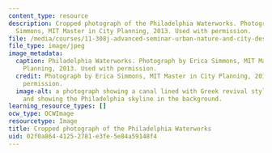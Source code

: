 ```yaml
---
content_type: resource
description: Cropped photograph of the Philadelphia Waterworks. Photograph by Erica
  Simmons, MIT Master in City Planning, 2013. Used with permission.
file: /media/courses/11-308j-advanced-seminar-urban-nature-and-city-design-fall-2012/02f0a86441252781e3fe5e84a59148f4_11-308jf12-th.jpg
file_type: image/jpeg
image_metadata:
  caption: Philadelphia Waterworks. Photograph by Erica Simmons, MIT Master in City
    Planning, 2013. Used with permission.
  credit: Photograph by Erica Simmons, MIT Master in City Planning, 2013. Used with
    permission.
  image-alt: a photograph showing a canal lined with Greek revival style buildings,
    and showing the Philadelphia skyline in the background.
learning_resource_types: []
ocw_type: OCWImage
resourcetype: Image
title: Cropped photograph of the Philadelphia Waterworks
uid: 02f0a864-4125-2781-e3fe-5e84a59148f4
---
```

